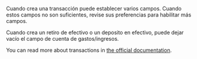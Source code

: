Cuando crea una transacción puede establecer varios campos. Cuando estos campos no son suficientes, revise sus preferencias para habilitar más campos.

Cuando crea un retiro de efectivo o un deposito en efectivo, puede dejar vacío el campo de cuenta de gastos/ingresos.

You can read more about transactions in [the official documentation](https://docs.firefly-iii.org/concepts/transactions).